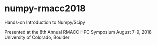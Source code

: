 # numpy-rmacc2018
  Hands-on Introduction to Numpy/Scipy

  Presented at the 8th Annual RMACC HPC Symposium
  August 7-9, 2018
  University of Colorado, Boulder
